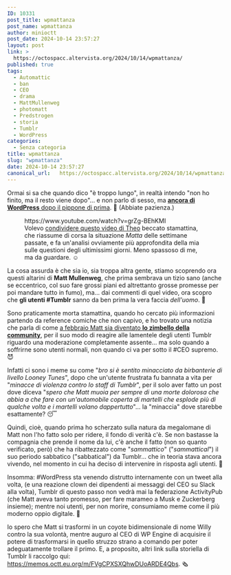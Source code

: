 ```yaml
---
ID: 10331
post_title: wpmattanza
post_name: wpmattanza
author: minioctt
post_date: 2024-10-14 23:57:27
layout: post
link: >
  https://octospacc.altervista.org/2024/10/14/wpmattanza/
published: true
tags:
  - Automattic
  - ban
  - CEO
  - drama
  - MattMullenweg
  - photomatt
  - Predstrogen
  - storia
  - Tumblr
  - WordPress
categories:
  - Senza categoria
title: wpmattanza
slug: "wpmattanza"
date: 2024-10-14 23:57:27
canonical_url:   https://octospacc.altervista.org/2024/10/14/wpmattanza/
---
```

<!-- wp:paragraph -->
<p markdown="1">Ormai si sa che quando dico "è troppo lungo", in realtà intendo "non ho finito, ma il resto viene dopo"... e non parlo di sesso, ma <a href="https://octospacc.altervista.org/2024/10/14/warpress/"><strong>ancora di WordPress</strong> dopo il pippone di prima</a>. 🤥 (Abbiate pazienza.)</p>
<!-- /wp:paragraph -->

<!-- wp:paragraph -->
<p markdown="1"></p>
<!-- /wp:paragraph -->

<!-- wp:embed {"url":"https://www.youtube.com/watch?v=grZg-BEhKMI","type":"video","providerNameSlug":"youtube","responsive":true,"className":"wp-embed-aspect-16-9 wp-has-aspect-ratio"} -->
<figure class="wp-block-embed is-type-video is-provider-youtube wp-block-embed-youtube wp-embed-aspect-16-9 wp-has-aspect-ratio"><div class="wp-block-embed__wrapper">
https://www.youtube.com/watch?v=grZg-BEhKMI
</div><figcaption class="wp-element-caption">Volevo <a href="https://www.youtube.com/watch?v=grZg-BEhKMI">condividere questo video di Theo</a> beccato stamattina, che riassume di corsa la situazione <em>Matta</em> delle settimane passate, e fa un'analisi ovviamente più approfondita della mia sulle questioni degli ultimissimi giorni. Meno spassoso di me, ma da guardare. ☺️</figcaption></figure>
<!-- /wp:embed -->

<!-- wp:paragraph -->
<p markdown="1"></p>
<!-- /wp:paragraph -->

<!-- wp:paragraph -->
<p markdown="1">La cosa assurda è che sia io, sia troppa altra gente, stiamo scoprendo ora questi altarini di <strong>Matt Mullenweg</strong>, che prima sembrava un tizio sano (anche se eccentrico, col suo fare grossi piani ed altrettanto grosse promesse per poi mandare tutto in fumo), ma... dai commenti di quel video, ora scopro che <strong>gli utenti #Tumblr</strong> sanno da ben prima la vera faccia <em>dell'uomo</em>. 👺</p>
<!-- /wp:paragraph -->

<!-- wp:paragraph -->
<p markdown="1">Sono praticamente morta stamattina, quando ho cercato più informazioni partendo da reference comiche che non capivo, e ho trovato una notizia che parla di come <a href="https://mashable.com/article/tumblr-transphobia-matt-mullenweg">a febbraio Matt sia diventato <strong>lo zimbello della community</strong></a>, per il suo modo di reagire alle lamentele degli utenti Tumblr riguardo una moderazione completamente assente... ma solo quando a soffrirne sono utenti normali, non quando ci va per sotto il #CEO supremo. 😈</p>
<!-- /wp:paragraph -->

<!-- wp:paragraph -->
<p markdown="1">Infatti ci sono i meme su come "<em>bro si è sentito minacciato da birbanterie di livello Looney Tunes</em>", dopo che un'utente frustrata fu bannata a vita per "<em>minacce di violenza contro lo staff di Tumblr</em>", per il solo aver fatto un post dove diceva "<em>spero che Matt muoia per sempre di una morte dolorosa che abbia a che fare con un'automobile coperta di martelli che esplode più di qualche volta e i martelli volano dappertutto</em>"... la "minaccia" dove starebbe esattamente? 😴</p>
<!-- /wp:paragraph -->

<!-- wp:paragraph -->
<p markdown="1">Quindi, cioè, quando prima ho scherzato sulla natura da megalomane di Matt non l'ho fatto solo per ridere, il fondo di verità c'è. Se non bastasse la compagnia che prende il nome da lui, c'è anche il fatto (non so quanto verificato, però) che ha ribattezzato come "<em>sammattico</em>" ("<em>sammattical</em>") il suo periodo sabbatico ("sabbatical") da Tumblr... che in teoria stava ancora vivendo, nel momento in cui ha deciso di intervenire in risposta agli utenti. 🤡️</p>
<!-- /wp:paragraph -->

<!-- wp:paragraph -->
<p markdown="1">Insomma: #WordPress sta venendo distrutto internamente con un tweet alla volta, (e una reazione clown dei dipendenti ai messaggi del CEO su Slack alla volta), Tumblr di questo passo non vedrà mai la federazione ActivityPub (che Matt aveva tanto promesso, per fare marameo a Musk e Zuckerberg insieme); mentre noi utenti, per non morire, consumiamo meme come il più moderno oppio digitale. 🤤️</p>
<!-- /wp:paragraph -->

<!-- wp:paragraph -->
<p markdown="1">Io spero che Matt si trasformi in un coyote bidimensionale di nome Willy contro la sua volontà, mentre auguro al CEO di WP Engine di acquisire il potere di trasformarsi in quello struzzo strano a comando per poter adeguatamente trollare il primo. E, a proposito, altri link sulla storiella di Tumblr li raccolgo qui: <a href="https://memos.octt.eu.org/m/FVgCPXSXQhwDUoARDE4Qbs">https://memos.octt.eu.org/m/FVgCPXSXQhwDUoARDE4Qbs</a>. 🗞️</p>
<!-- /wp:paragraph -->